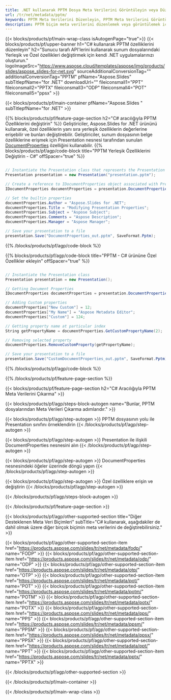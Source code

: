 ```yaml
---
title: .NET kullanarak PPTM Dosya Meta Verilerini Görüntüleyin veya Düzenleyin
url: /tr/net/metadata/pptm/
keywords: PPTM Meta Verilerini Düzenleyin, PPTM Meta Verilerini Görüntüleyin, PPTM özelliklerini düzenleyin, PPTM özelliklerini görüntüleyin
description: PPTM biçim meta verilerini düzenlemek veya görüntülemek için C# kaynak kodu.
---
```


{{< blocks/products/pf/main-wrap-class isAutogenPage="true">}}
{{< blocks/products/pf/upper-banner h1="C# kullanarak PPTM özelliklerini düzenleyin" h2="Sunucu tarafı API'lerini kullanarak sunum dosyalarındaki Yerleşik ve Özel özellikleri değiştirmek için kendi .NET uygulamalarınızı oluşturun." logoImageSrc="https://www.aspose.cloud/templates/aspose/img/products/slides/aspose_slides-for-net.svg" sourceAdditionalConversionTag="" additionalConversionTag="PPTM" pfName="Aspose.Slides" subTitlepfName="for .NET" downloadUrl="" fileiconsmall1="PPT" fileiconsmall2="PPTX" fileiconsmall3="ODP" fileiconsmall4="POT" fileiconsmall5="ppsx" >}}

{{< blocks/products/pf/main-container pfName="Aspose.Slides " subTitlepfName="for .NET" >}}

{{% blocks/products/pf/feature-page-section  h2="C# aracılığıyla PPTM Özelliklerini değiştirin" %}}
Geliştiriciler, Aspose.Slides for .NET ürününü kullanarak, özel özelliklerin yanı sıra yerleşik özelliklerin değerlerine erişebilir ve bunları değiştirebilir. Geliştiriciler, sunum dosyasının belge özelliklerine erişmek için Presentation nesnesi tarafından sunulan [DocumentProperties](https://reference.aspose.com/slides/net/aspose.slides/documentproperties/) özelliğini kullanabilir.
{{% blocks/products/pf/agp/code-block title="PPTM Yerleşik Özelliklerini Değiştirin - C#" offSpacer="true" %}}

```cs

// Instantiate the Presentation class that represents the Presentation
Presentation presentation = new Presentation("presentation.pptm");

// Create a reference to IDocumentProperties object associated with Presentation
IDocumentProperties documentProperties = presentation.DocumentProperties;

// Set the builtin properties
documentProperties.Author = "Aspose.Slides for .NET";
documentProperties.Title = "Modifying Presentation Properties";
documentProperties.Subject = "Aspose Subject";
documentProperties.Comments = "Aspose Description";
documentProperties.Manager = "Aspose Manager";

// Save your presentation to a file
presentation.Save("DocumentProperties_out.pptm", SaveFormat.Pptm);
```

{{% /blocks/products/pf/agp/code-block %}}

{{% blocks/products/pf/agp/code-block title="PPTM - C# ürününe Özel Özellikler ekleyin" offSpacer="true" %}}

```cs

// Instantiate the Presentation class
Presentation presentation = new Presentation();

// Getting Document Properties
IDocumentProperties documentProperties = presentation.DocumentProperties;

// Adding Custom properties
documentProperties["New Custom"] = 12;
documentProperties["My Name"] = "Aspose Metadata Editor";
documentProperties["Custom"] = 124;

// Getting property name at particular index
String getPropertyName = documentProperties.GetCustomPropertyName(2);

// Removing selected property
documentProperties.RemoveCustomProperty(getPropertyName);

// Save your presentation to a file
presentation.Save("CustomDocumentProperties_out.pptm", SaveFormat.Pptm);
```

{{% /blocks/products/pf/agp/code-block %}}

{{% /blocks/products/pf/feature-page-section %}}

{{< blocks/products/pf/feature-page-section  h2="C# Aracılığıyla PPTM Meta Verilerini Çıkarma" >}}

{{< blocks/products/pf/agp/steps-block-autogen name="Bunlar, PPTM dosyalarından Meta Verileri Çıkarma adımlarıdır." >}}

{{< blocks/products/pf/agp/step-autogen >}}
PPTM dosyasının yolu ile Presentation sınıfını örneklendirin
{{< /blocks/products/pf/agp/step-autogen >}}

{{< blocks/products/pf/agp/step-autogen >}}
Presentation ile ilişkili DocumentProperties nesnesini alın
{{< /blocks/products/pf/agp/step-autogen >}}

{{< blocks/products/pf/agp/step-autogen >}}
DocumentProperties nesnesindeki öğeler üzerinde döngü yapın
{{< /blocks/products/pf/agp/step-autogen >}}

{{< blocks/products/pf/agp/step-autogen >}}
Özel özelliklere erişin ve değiştirin
{{< /blocks/products/pf/agp/step-autogen >}}

{{< /blocks/products/pf/agp/steps-block-autogen >}}

{{< /blocks/products/pf/feature-page-section >}}

{{< blocks/products/pf/agp/other-supported-section title="Diğer Desteklenen Meta Veri Biçimleri" subTitle="C# kullanarak, aşağıdakiler de dahil olmak üzere diğer birçok biçimin meta verilerini de değiştirebilirsiniz." >}}

{{< blocks/products/pf/agp/other-supported-section-item href="https://products.aspose.com/slides/tr/net/metadata/fodp/" name="FODP" >}}
{{< blocks/products/pf/agp/other-supported-section-item href="https://products.aspose.com/slides/tr/net/metadata/odp/" name="ODP" >}}
{{< blocks/products/pf/agp/other-supported-section-item href="https://products.aspose.com/slides/tr/net/metadata/otp/" name="OTP" >}}
{{< blocks/products/pf/agp/other-supported-section-item href="https://products.aspose.com/slides/tr/net/metadata/pot/" name="POT" >}}
{{< blocks/products/pf/agp/other-supported-section-item href="https://products.aspose.com/slides/tr/net/metadata/potm/" name="POTM" >}}
{{< blocks/products/pf/agp/other-supported-section-item href="https://products.aspose.com/slides/tr/net/metadata/potx/" name="POTX" >}}
{{< blocks/products/pf/agp/other-supported-section-item href="https://products.aspose.com/slides/tr/net/metadata/pps/" name="PPS" >}}
{{< blocks/products/pf/agp/other-supported-section-item href="https://products.aspose.com/slides/tr/net/metadata/ppsm/" name="PPSM" >}}
{{< blocks/products/pf/agp/other-supported-section-item href="https://products.aspose.com/slides/tr/net/metadata/ppsx/" name="PPSX" >}}
{{< blocks/products/pf/agp/other-supported-section-item href="https://products.aspose.com/slides/tr/net/metadata/ppt/" name="PPT" >}}
{{< blocks/products/pf/agp/other-supported-section-item href="https://products.aspose.com/slides/tr/net/metadata/pptx/" name="PPTX" >}}


{{< /blocks/products/pf/agp/other-supported-section >}}

{{< /blocks/products/pf/main-container >}}
    
{{< /blocks/products/pf/main-wrap-class >}}